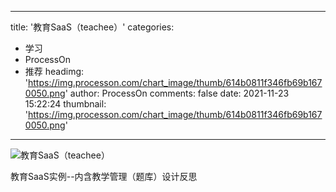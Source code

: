 
---
title: '教育SaaS（teachee）'
categories: 
 - 学习
 - ProcessOn
 - 推荐
headimg: 'https://img.processon.com/chart_image/thumb/614b0811f346fb69b1670050.png'
author: ProcessOn
comments: false
date: 2021-11-23 15:22:24
thumbnail: 'https://img.processon.com/chart_image/thumb/614b0811f346fb69b1670050.png'
---

<div>   
<img class="thumb" alt="教育SaaS（teachee）" src="https://img.processon.com/chart_image/thumb/614b0811f346fb69b1670050.png" referrerpolicy="no-referrer">
<p>教育SaaS实例--内含教学管理（题库）设计反思</p>  
</div>
            